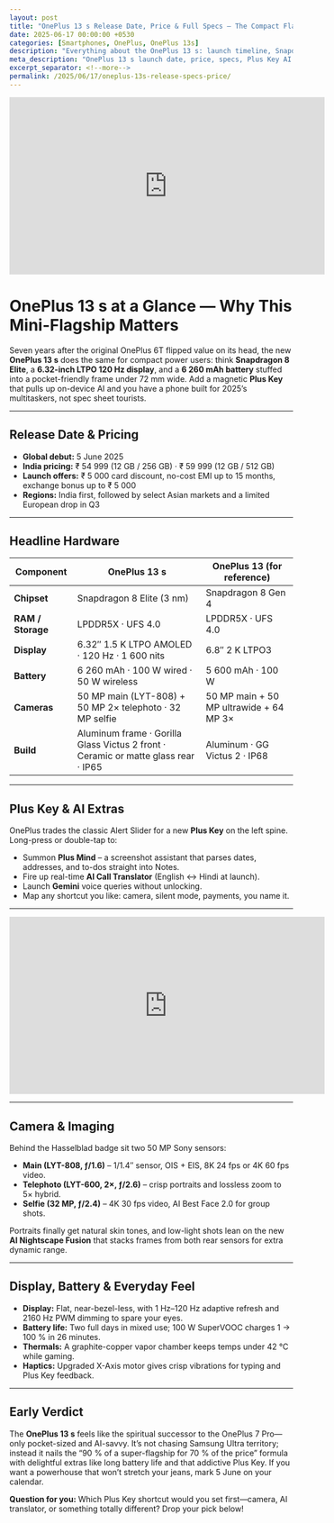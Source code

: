```yaml
---
layout: post
title: "OnePlus 13 s Release Date, Price & Full Specs — The Compact Flagship Reloaded"
date: 2025-06-17 00:00:00 +0530
categories: [Smartphones, OnePlus, OnePlus 13s]
description: "Everything about the OnePlus 13 s: launch timeline, Snapdragon 8 Elite power, Plus Key AI tricks, camera upgrades, battery life, and first-hand impressions."
meta_description: "OnePlus 13 s launch date, price, specs, Plus Key AI button, Snapdragon 8 Elite, 6 260 mAh battery, Hasselblad camera, OxygenOS 15 — complete guide."
excerpt_separator: <!--more-->
permalink: /2025/06/17/oneplus-13s-release-specs-price/
---
```


<!-- Main-page video -->
<div class="video-embed">
  <iframe
    width="560"
    height="315"
    src="https://www.youtube.com/embed/IeZkEwg72d0"
    title="OnePlus 13 S Launch Date & Time Confirmed – BIG NEWS"
    frameborder="0"
    allow="accelerometer; autoplay; clipboard-write; encrypted-media; gyroscope; picture-in-picture"
    allowfullscreen>
  </iframe>
</div>

<!--more-->

# OnePlus 13 s at a Glance — Why This Mini-Flagship Matters

Seven years after the original OnePlus 6T flipped value on its head, the new **OnePlus 13 s** does the same for compact power users: think **Snapdragon 8 Elite**, a **6.32-inch LTPO 120 Hz display**, and a **6 260 mAh battery** stuffed into a pocket-friendly frame under 72 mm wide. Add a magnetic **Plus Key** that pulls up on-device AI and you have a phone built for 2025’s multitaskers, not spec sheet tourists.

---

## Release Date & Pricing

- **Global debut:** 5 June 2025  
- **India pricing:** ₹ 54 999 (12 GB / 256 GB) · ₹ 59 999 (12 GB / 512 GB)  
- **Launch offers:** ₹ 5 000 card discount, no-cost EMI up to 15 months, exchange bonus up to ₹ 5 000  
- **Regions:** India first, followed by select Asian markets and a limited European drop in Q3  

---

## Headline Hardware

| Component | OnePlus 13 s | OnePlus 13 (for reference) |
|-----------|--------------|----------------------------|
| **Chipset** | Snapdragon 8 Elite (3 nm) | Snapdragon 8 Gen 4 |
| **RAM / Storage** | LPDDR5X · UFS 4.0 | LPDDR5X · UFS 4.0 |
| **Display** | 6.32″ 1.5 K LTPO AMOLED · 120 Hz · 1 600 nits | 6.8″ 2 K LTPO3 |
| **Battery** | 6 260 mAh · 100 W wired · 50 W wireless | 5 600 mAh · 100 W |
| **Cameras** | 50 MP main (LYT-808) + 50 MP 2× telephoto · 32 MP selfie | 50 MP main + 50 MP ultrawide + 64 MP 3× |
| **Build** | Aluminum frame · Gorilla Glass Victus 2 front · Ceramic or matte glass rear · IP65 | Aluminum · GG Victus 2 · IP68 |

---

## Plus Key & AI Extras

OnePlus trades the classic Alert Slider for a new **Plus Key** on the left spine. Long-press or double-tap to:

* Summon **Plus Mind** – a screenshot assistant that parses dates, addresses, and to-dos straight into Notes.  
* Fire up real-time **AI Call Translator** (English ↔ Hindi at launch).  
* Launch **Gemini** voice queries without unlocking.  
* Map any shortcut you like: camera, silent mode, payments, you name it.

---

<!-- Mid-post video -->
<div class="video-embed">
  <iframe
    width="560"
    height="315"
    src="https://www.youtube.com/embed/TAJeTRjiDDA"
    title="OnePlus 13 s In-Depth Review – Worth Your Money?"
    frameborder="0"
    allow="accelerometer; autoplay; clipboard-write; encrypted-media; gyroscope; picture-in-picture"
    allowfullscreen>
  </iframe>
</div>

---

## Camera & Imaging

Behind the Hasselblad badge sit two 50 MP Sony sensors:

* **Main (LYT-808, ƒ/1.6)** – 1/1.4″ sensor, OIS + EIS, 8K 24 fps or 4K 60 fps video.  
* **Telephoto (LYT-600, 2×, ƒ/2.6)** – crisp portraits and lossless zoom to 5× hybrid.  
* **Selfie (32 MP, ƒ/2.4)** – 4K 30 fps video, AI Best Face 2.0 for group shots.

Portraits finally get natural skin tones, and low-light shots lean on the new **AI Nightscape Fusion** that stacks frames from both rear sensors for extra dynamic range.

---

## Display, Battery & Everyday Feel

- **Display:** Flat, near-bezel-less, with 1 Hz–120 Hz adaptive refresh and 2160 Hz PWM dimming to spare your eyes.  
- **Battery life:** Two full days in mixed use; 100 W SuperVOOC charges 1 → 100 % in 26 minutes.  
- **Thermals:** A graphite-copper vapor chamber keeps temps under 42 °C while gaming.  
- **Haptics:** Upgraded X-Axis motor gives crisp vibrations for typing and Plus Key feedback.

---

## Early Verdict

The **OnePlus 13 s** feels like the spiritual successor to the OnePlus 7 Pro—only pocket-sized and AI-savvy. It’s not chasing Samsung Ultra territory; instead it nails the “90 % of a super-flagship for 70 % of the price” formula with delightful extras like long battery life and that addictive Plus Key. If you want a powerhouse that won’t stretch your jeans, mark 5 June on your calendar.

**Question for you:** Which Plus Key shortcut would you set first—camera, AI translator, or something totally different? Drop your pick below!
